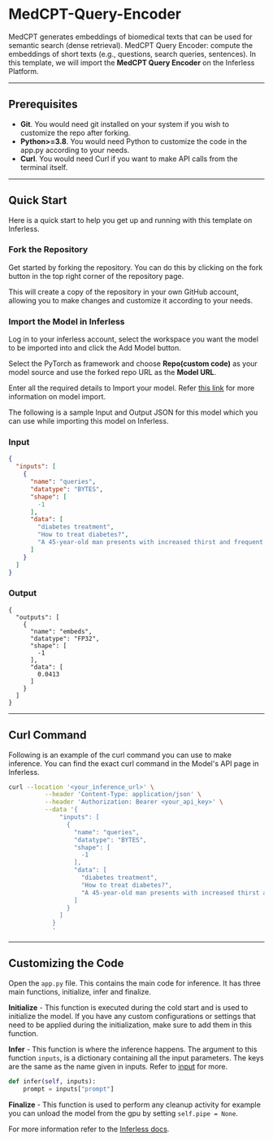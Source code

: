 # MedCPT-Query-Encoder
MedCPT generates embeddings of biomedical texts that can be used for semantic search (dense retrieval). MedCPT Query Encoder: compute the embeddings of short texts (e.g., questions, search queries, sentences). In this template, we will import the **MedCPT Query Encoder** on the Inferless Platform.

---
## Prerequisites
- **Git**. You would need git installed on your system if you wish to customize the repo after forking.
- **Python>=3.8**. You would need Python to customize the code in the app.py according to your needs.
- **Curl**. You would need Curl if you want to make API calls from the terminal itself.

---
## Quick Start
Here is a quick start to help you get up and running with this template on Inferless.

### Fork the Repository
Get started by forking the repository. You can do this by clicking on the fork button in the top right corner of the repository page.

This will create a copy of the repository in your own GitHub account, allowing you to make changes and customize it according to your needs.

### Import the Model in Inferless
Log in to your inferless account, select the workspace you want the model to be imported into and click the Add Model button.

Select the PyTorch as framework and choose **Repo(custom code)** as your model source and use the forked repo URL as the **Model URL**.

Enter all the required details to Import your model. Refer [this link](https://docs.inferless.com/integrations/github-custom-code) for more information on model import.

The following is a sample Input and Output JSON for this model which you can use while importing this model on Inferless.


### Input
```json
{
  "inputs": [
    {
      "name": "queries",
      "datatype": "BYTES",
      "shape": [
        -1
      ],
      "data": [
        "diabetes treatment",
        "How to treat diabetes?",
        "A 45-year-old man presents with increased thirst and frequent urination over the past 3 months."
      ]
    }
  ]
}
```

### Output
```
{
  "outputs": [
    {
      "name": "embeds",
      "datatype": "FP32",
      "shape": [
        -1
      ],
      "data": [
        0.0413
      ]
    }
  ]
}
```

---
## Curl Command
Following is an example of the curl command you can use to make inference. You can find the exact curl command in the Model's API page in Inferless.
```bash
curl --location '<your_inference_url>' \
          --header 'Content-Type: application/json' \
          --header 'Authorization: Bearer <your_api_key>' \
          --data '{
              "inputs": [
                {
                  "name": "queries",
                  "datatype": "BYTES",
                  "shape": [
                    -1
                  ],
                  "data": [
                    "diabetes treatment",
                    "How to treat diabetes?",
                    "A 45-year-old man presents with increased thirst and frequent urination over the past 3 months."
                  ]
                }
              ]
            }
            '
```


---
## Customizing the Code
Open the `app.py` file. This contains the main code for inference. It has three main functions, initialize, infer and finalize.

**Initialize** -  This function is executed during the cold start and is used to initialize the model. If you have any custom configurations or settings that need to be applied during the initialization, make sure to add them in this function.

**Infer** - This function is where the inference happens. The argument to this function `inputs`, is a dictionary containing all the input parameters. The keys are the same as the name given in inputs. Refer to [input](#input) for more.

```python
def infer(self, inputs):
    prompt = inputs["prompt"]
```

**Finalize** - This function is used to perform any cleanup activity for example you can unload the model from the gpu by setting `self.pipe = None`.

For more information refer to the [Inferless docs](https://docs.inferless.com/).
